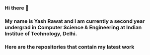### Hi there 👋
### My name is Yash Rawat and I am currently a second year undergrad in Computer Science & Engineering at Indian Institue of Technology, Delhi. 
### Here are the repositories that contain my latest work 
<!--
**DeathbringerY/DeathbringerY** is a ✨ _special_ ✨ repository because its `README.md` (this file) appears on your GitHub profile.

Here are some ideas to get you started:

- 🔭 I’m currently working on ...
- 🌱 I’m currently learning ...
- 👯 I’m looking to collaborate on ...
- 🤔 I’m looking for help with ...
- 💬 Ask me about ...
- 📫 How to reach me: ...
- 😄 Pronouns: ...
- ⚡ Fun fact: ...
-->
